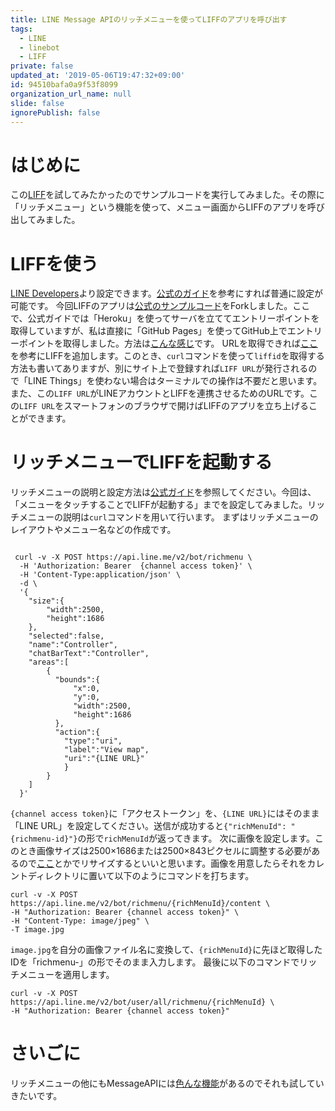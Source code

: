 ```yaml
---
title: LINE Message APIのリッチメニューを使ってLIFFのアプリを呼び出す
tags:
  - LINE
  - linebot
  - LIFF
private: false
updated_at: '2019-05-06T19:47:32+09:00'
id: 94510bafa0a9f53f8099
organization_url_name: null
slide: false
ignorePublish: false
---
```

# はじめに
この[LIFF](https://qiita.com/teramotodaiki/items/a8955840aa23ec68e6fe)を試してみたかったのでサンプルコードを実行してみました。その際に「リッチメニュー」という機能を使って、メニュー画面からLIFFのアプリを呼び出してみました。

# LIFFを使う
[LINE Developers](https://developers.line.biz/ja/)より設定できます。[公式のガイド](https://developers.line.biz/ja/docs/liff/getting-started/)を参考にすれば普通に設定が可能です。
今回LIFFのアプリは[公式のサンプルコード](https://github.com/line/line-liff-starter)をForkしました。ここで、公式ガイドでは「Heroku」を使ってサーバを立ててエントリーポイントを取得していますが、私は直接に「GitHub Pages」を使ってGitHub上でエントリーポイントを取得しました。方法は[こんな感じ](https://www.tam-tam.co.jp/tipsnote/html_css/post11245.html)です。
URLを取得できれば[ここ](https://developers.line.biz/ja/docs/liff/registering-liff-apps/)を参考にLIFFを追加します。このとき、`curl`コマンドを使って`liffid`を取得する方法も書いてありますが、別にサイト上で登録すれば`LIFF URL`が発行されるので「LINE Things」を使わない場合はターミナルでの操作は不要だと思います。また、この`LIFF URL`がLINEアカウントとLIFFを連携させるためのURLです。この`LIFF URL`をスマートフォンのブラウザで開けばLIFFのアプリを立ち上げることができます。

# リッチメニューでLIFFを起動する
リッチメニューの説明と設定方法は[公式ガイド](https://developers.line.biz/ja/docs/messaging-api/using-rich-menus/)を参照してください。今回は、「メニューをタッチすることでLIFFが起動する」までを設定してみました。リッチメニューの説明は`curl`コマンドを用いて行います。
まずはリッチメニューのレイアウトやメニュー名などの作成です。

```shell

 curl -v -X POST https://api.line.me/v2/bot/richmenu \
  -H 'Authorization: Bearer  {channel access token}' \
  -H 'Content-Type:application/json' \
  -d \
  '{
    "size":{
        "width":2500,
        "height":1686
    },
    "selected":false,
    "name":"Controller",
    "chatBarText":"Controller",
    "areas":[
        {
          "bounds":{
              "x":0,
              "y":0,
              "width":2500,
              "height":1686
          },
          "action":{  
            "type":"uri",
            "label":"View map",
            "uri":"{LINE URL}"
            }
        }
    ]
  }'
```

`{channel access token}`に「アクセストークン」を、`{LINE URL}`にはそのまま「LINE URL」を設定してください。送信が成功すると`{"richMenuId": "{richmenu-id}"}`の形で`richMenuId`が返ってきます。
次に画像を設定します。このとき画像サイズは2500×1686または2500×843ピクセルに調整する必要があるので[ここ](https://bulkresizephotos.com/)とかでリサイズするといいと思います。画像を用意したらそれをカレントディレクトリに置いて以下のようにコマンドを打ちます。

```shell
curl -v -X POST https://api.line.me/v2/bot/richmenu/{richMenuId}/content \
-H "Authorization: Bearer {channel access token}" \
-H "Content-Type: image/jpeg" \
-T image.jpg
```

`image.jpg`を自分の画像ファイル名に変換して、`{richMenuId}`に先ほど取得したIDを「richmenu-」の形でそのまま入力します。
最後に以下のコマンドでリッチメニューを適用します。

```shell
curl -v -X POST https://api.line.me/v2/bot/user/all/richmenu/{richMenuId} \
-H "Authorization: Bearer {channel access token}"
```

# さいごに
リッチメニューの他にもMessageAPIには[色んな機能](https://qiita.com/kakakaori830/items/52e52d969800de61ce28)があるのでそれも試していきたいです。
